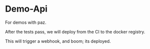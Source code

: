 # Demo-Api

For demos with paz.

After the tests pass, we will deploy from the CI to the docker registry.

This will trigger a webhook, and boom; its deployed.
